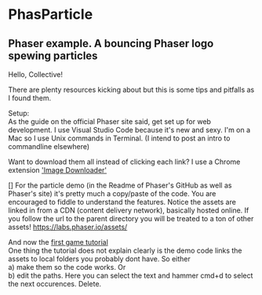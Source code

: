 # PhasParticle
Phaser example. A bouncing Phaser logo spewing particles
---

Hello, Collective!


There are plenty resources kicking about but this is some tips and pitfalls as I found them.

Setup:\
As the guide on the official Phaser site said, get set up for web development.
I use Visual Studio Code because it's new and sexy.
I'm on a Mac so I use Unix commands in Terminal. (I intend to post an intro to commandline elsewhere)

Want to download them all instead of clicking each link? I use a Chrome extension ['Image Downloader'](https://chrome.google.com/webstore/detail/image-downloader/cnpniohnfphhjihaiiggeabnkjhpaldj)

[]
For the particle demo (in the Readme of Phaser's GitHub as well as Phaser's site) it's pretty much a copy/paste of the code. You are encouraged to fiddle to understand the features.
Notice the assets are linked in from a CDN (content delivery network), basically hosted online. If you follow the url to the parent directory you will be treated to a ton of other assets!
https://labs.phaser.io/assets/


And now the [first game tutorial](http://phaser.io/tutorials/making-your-first-phaser-3-game)\
One thing the tutorial does not explain clearly is the demo code links the assets to local folders you probably dont have. So either\
a) make them so the code works. Or\
b) edit the paths. Here you can select the text and hammer cmd+d to select the next occurences. Delete.


